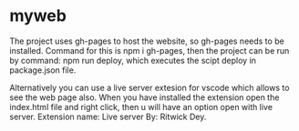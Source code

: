 # myweb
The project uses gh-pages to host the website, so gh-pages needs to be installed.
Command for this is npm i gh-pages, then 
the project can be run by command: npm run deploy, which executes the scipt deploy in package.json file.

Alternatively you can use a live server extesion for vscode which allows to see the web page also. When you have installed the extension open the index.html file and right click, then u will have an option open with live server. Extension name: Live server By: Ritwick Dey.